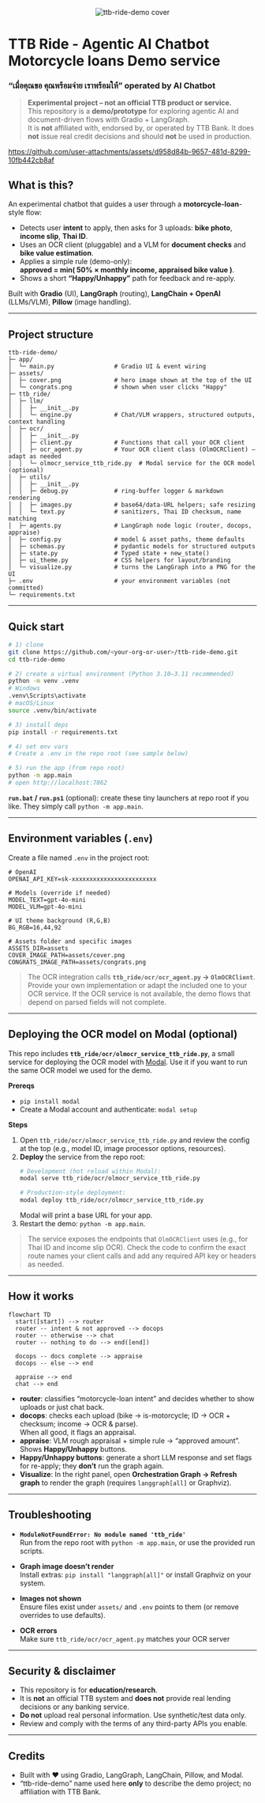 <p align="center">
  <img src="assets/cover.png" alt="ttb-ride-demo cover" />
</p>

# TTB Ride - Agentic AI Chatbot Motorcycle loans Demo service 
### “เมื่อคุณขอ คุณพร้อมจ่าย เราพร้อมให้” operated by AI Chatbot

> **Experimental project – not an official TTB product or service.**  
> This repository is a **demo/prototype** for exploring agentic AI and document-driven flows with Gradio + LangGraph.  
> It is **not** affiliated with, endorsed by, or operated by TTB Bank. It does **not** issue real credit decisions and should **not** be used in production.

https://github.com/user-attachments/assets/d958d84b-9657-481d-8299-10fb442cb8af

## What is this?

An experimental chatbot that guides a user through a **motorcycle-loan**-style flow:

- Detects user **intent** to apply, then asks for 3 uploads: **bike photo**, **income slip**, **Thai ID**.
- Uses an OCR client (pluggable) and a VLM for **document checks** and **bike value estimation**.
- Applies a simple rule (demo-only):  
  **approved = min( 50% × monthly income, appraised bike value )**.
- Shows a short **“Happy/Unhappy”** path for feedback and re-apply.

Built with **Gradio** (UI), **LangGraph** (routing), **LangChain + OpenAI** (LLMs/VLM), **Pillow** (image handling).

---

## Project structure

```
ttb-ride-demo/
├─ app/
│  └─ main.py                 # Gradio UI & event wiring
├─ assets/
│  ├─ cover.png               # hero image shown at the top of the UI
│  └─ congrats.png            # shown when user clicks "Happy"
├─ ttb_ride/
│  ├─ llm/
│  │  ├─ __init__.py
│  │  └─ engine.py            # Chat/VLM wrappers, structured outputs, context handling
│  ├─ ocr/
│  │  ├─ __init__.py
│  │  ├─ client.py            # Functions that call your OCR client
│  │  ├─ ocr_agent.py         # Your OCR client class (OlmOCRClient) – adapt as needed
│  │  └─ olmocr_service_ttb_ride.py  # Modal service for the OCR model (optional)
│  ├─ utils/
│  │  ├─ __init__.py
│  │  ├─ debug.py             # ring-buffer logger & markdown rendering
│  │  ├─ images.py            # base64/data-URL helpers; safe resizing
│  │  └─ text.py              # sanitizers, Thai ID checksum, name matching
│  ├─ agents.py               # LangGraph node logic (router, docops, appraise)
│  ├─ config.py               # model & asset paths, theme defaults
│  ├─ schemas.py              # pydantic models for structured outputs
│  ├─ state.py                # Typed state + new_state()
│  ├─ ui_theme.py             # CSS helpers for layout/branding
│  └─ visualize.py            # turns the LangGraph into a PNG for the UI
├─ .env                       # your environment variables (not committed)
└─ requirements.txt
```

---

## Quick start

```bash
# 1) clone
git clone https://github.com/<your-org-or-user>/ttb-ride-demo.git
cd ttb-ride-demo

# 2) create a virtual environment (Python 3.10–3.11 recommended)
python -m venv .venv
# Windows
.venv\Scripts\activate
# macOS/Linux
source .venv/bin/activate

# 3) install deps
pip install -r requirements.txt

# 4) set env vars
# Create a .env in the repo root (see sample below)

# 5) run the app (from repo root)
python -m app.main
# open http://localhost:7862
```

**`run.bat` / `run.ps1`** (optional): create these tiny launchers at repo root if you like. They simply call `python -m app.main`.

---

## Environment variables (`.env`)

Create a file named `.env` in the project root:

```
# OpenAI
OPENAI_API_KEY=sk-xxxxxxxxxxxxxxxxxxxxxxxx

# Models (override if needed)
MODEL_TEXT=gpt-4o-mini
MODEL_VLM=gpt-4o-mini

# UI theme background (R,G,B)
BG_RGB=16,44,92

# Assets folder and specific images
ASSETS_DIR=assets
COVER_IMAGE_PATH=assets/cover.png
CONGRATS_IMAGE_PATH=assets/congrats.png
```

> The OCR integration calls **`ttb_ride/ocr/ocr_agent.py` → `OlmOCRClient`**. Provide your own implementation or adapt the included one to your OCR service. If the OCR service is not available, the demo flows that depend on parsed fields will not complete.

---

## Deploying the OCR model on Modal (optional)

This repo includes **`ttb_ride/ocr/olmocr_service_ttb_ride.py`**, a small service for deploying the OCR model with [Modal](https://modal.com/). Use it if you want to run the same OCR model we used for the demo.

**Prereqs**
- `pip install modal`
- Create a Modal account and authenticate: `modal setup`

**Steps**

1. Open `ttb_ride/ocr/olmocr_service_ttb_ride.py` and review the config at the top (e.g., model ID, image processor options, resources).  
2. **Deploy** the service from the repo root:
   ```bash
   # Development (hot reload within Modal):
   modal serve ttb_ride/ocr/olmocr_service_ttb_ride.py

   # Production-style deployment:
   modal deploy ttb_ride/ocr/olmocr_service_ttb_ride.py
   ```
   Modal will print a base URL for your app.
3. Restart the demo: `python -m app.main`.

> The service exposes the endpoints that `OlmOCRClient` uses (e.g., for Thai ID and income slip OCR). Check the code to confirm the exact route names your client calls and add any required API key or headers as needed.

---

## How it works

```
flowchart TD
  start([start]) --> router
  router -- intent & not approved --> docops
  router -- otherwise --> chat
  router -- nothing to do --> end([end])

  docops -- docs complete --> appraise
  docops -- else --> end

  appraise --> end
  chat --> end
```

- **router**: classifies “motorcycle-loan intent” and decides whether to show uploads or just chat back.
- **docops**: checks each upload (bike → is-motorcycle; ID → OCR + checksum; income → OCR & parse).  
  When all good, it flags an appraisal.
- **appraise**: VLM rough appraisal + simple rule → “approved amount”. Shows **Happy/Unhappy** buttons.
- **Happy/Unhappy buttons**: generate a short LLM response and set flags for re-apply; they **don’t** run the graph again.
- **Visualize**: In the right panel, open **Orchestration Graph → Refresh graph** to render the graph (requires `langgraph[all]` or Graphviz).

---

## Troubleshooting

- **`ModuleNotFoundError: No module named 'ttb_ride'`**  
  Run from the repo root with `python -m app.main`, or use the provided run scripts.

- **Graph image doesn’t render**  
  Install extras: `pip install "langgraph[all]"` or install Graphviz on your system.

- **Images not shown**  
  Ensure files exist under `assets/` and `.env` points to them (or remove overrides to use defaults).

- **OCR errors**  
  Make sure `ttb_ride/ocr/ocr_agent.py` matches your OCR server

---

## Security & disclaimer

- This repository is for **education/research**.  
- It is **not** an official TTB system and **does not** provide real lending decisions or any banking service.  
- **Do not** upload real personal information. Use synthetic/test data only.  
- Review and comply with the terms of any third-party APIs you enable.

---

## Credits

- Built with ❤️ using Gradio, LangGraph, LangChain, Pillow, and Modal.  
- “ttb-ride-demo” name used here **only** to describe the demo project; no affiliation with TTB Bank.
